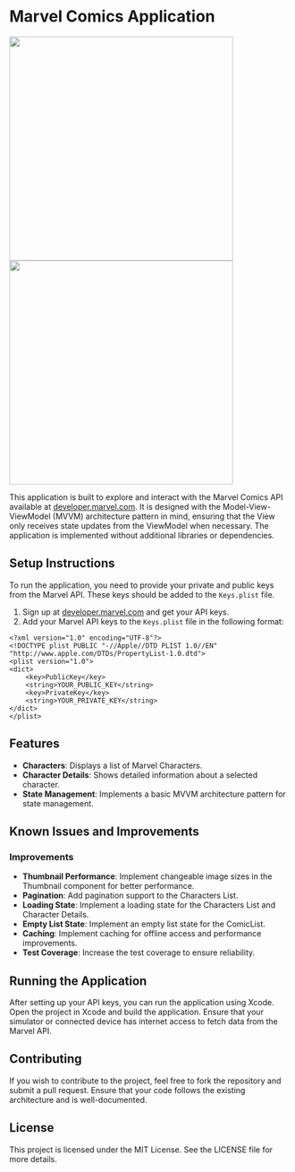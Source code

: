 # Marvel Comics Application
<img src="./Assets/Characters.png" height="400">
<img src="./Assets/CharacterDetails.png" height="400">

This application is built to explore and interact with the Marvel Comics API available at [developer.marvel.com](https://developer.marvel.com). It is designed with the Model-View-ViewModel (MVVM) architecture pattern in mind, ensuring that the View only receives state updates from the ViewModel when necessary. The application is implemented without additional libraries or dependencies.

## Setup Instructions

To run the application, you need to provide your private and public keys from the Marvel API. These keys should be added to the `Keys.plist` file.

1. Sign up at [developer.marvel.com](https://developer.marvel.com) and get your API keys.
2. Add your Marvel API keys to the `Keys.plist` file in the following format:

```plist
<?xml version="1.0" encoding="UTF-8"?>
<!DOCTYPE plist PUBLIC "-//Apple//DTD PLIST 1.0//EN" "http://www.apple.com/DTDs/PropertyList-1.0.dtd">
<plist version="1.0">
<dict>
    <key>PublicKey</key>
    <string>YOUR_PUBLIC_KEY</string>
    <key>PrivateKey</key>
    <string>YOUR_PRIVATE_KEY</string>
</dict>
</plist>
```

## Features

- **Characters**: Displays a list of Marvel Characters.
- **Character Details**: Shows detailed information about a selected character.
- **State Management**: Implements a basic MVVM architecture pattern for state management.

## Known Issues and Improvements

### Improvements
- **Thumbnail Performance**: Implement changeable image sizes in the Thumbnail component for better performance.
- **Pagination**: Add pagination support to the Characters List.
- **Loading State**: Implement a loading state for the Characters List and Character Details.
- **Empty List State**: Implement an empty list state for the ComicList.
- **Caching**: Implement caching for offline access and performance improvements.
- **Test Coverage**: Increase the test coverage to ensure reliability.

## Running the Application

After setting up your API keys, you can run the application using Xcode. Open the project in Xcode and build the application. Ensure that your simulator or connected device has internet access to fetch data from the Marvel API.

## Contributing

If you wish to contribute to the project, feel free to fork the repository and submit a pull request. Ensure that your code follows the existing architecture and is well-documented.

## License

This project is licensed under the MIT License. See the LICENSE file for more details.
